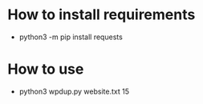 # How to install requirements
* python3 -m pip install requests

# How to use
* python3 wpdup.py website.txt 15
